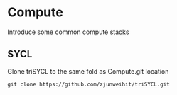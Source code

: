# Compute
Introduce some common compute stacks

## SYCL
Glone triSYCL to the same fold as Compute.git location
```Shell
git clone https://github.com/zjunweihit/triSYCL.git
```
